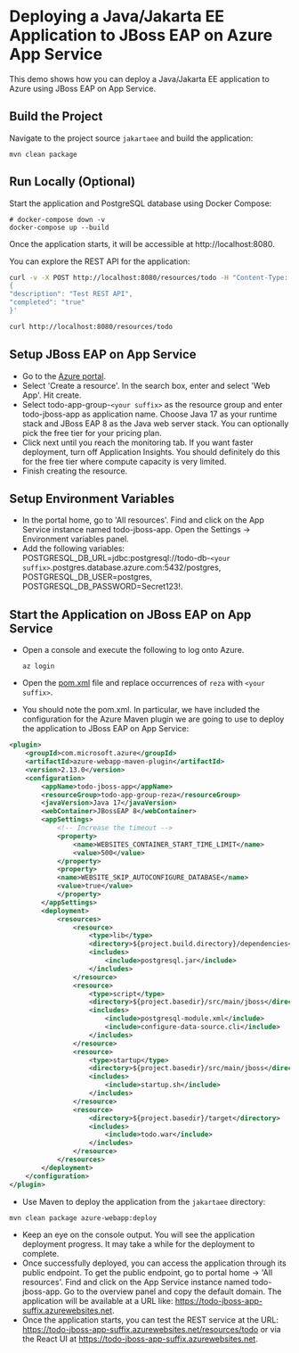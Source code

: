 # Deploying a Java/Jakarta EE Application to JBoss EAP on Azure App Service
This demo shows how you can deploy a Java/Jakarta EE application to Azure using JBoss EAP on App Service.

## Build the Project
Navigate to the project source `jakartaee` and build the application:

```
mvn clean package
```

## Run Locally (Optional)
Start the application and PostgreSQL database using Docker Compose:

```
# docker-compose down -v
docker-compose up --build
```

Once the application starts, it will be accessible at http://localhost:8080.

You can explore the REST API for the application:

```bash
curl -v -X POST http://localhost:8080/resources/todo -H "Content-Type: application/json" -d '
{
"description": "Test REST API",
"completed": "true"
}'

curl http://localhost:8080/resources/todo
```

## Setup JBoss EAP on App Service
* Go to the [Azure portal](http://portal.azure.com).
* Select 'Create a resource'. In the search box, enter and select 'Web App'. Hit create.
* Select todo-app-group-`<your suffix>` as the resource group and enter todo-jboss-app as application name. Choose Java 17 as your 
runtime stack and JBoss EAP 8 as the Java web server stack. You can optionally pick the free tier for your pricing plan.
* Click next until you reach the monitoring tab. If you want faster deployment, turn off Application Insights. You should definitely do 
this for the free tier where compute capacity is very limited.
* Finish creating the resource.

## Setup Environment Variables
* In the portal home, go to 'All resources'. Find and click on the App Service instance named todo-jboss-app. Open the 
Settings -> Environment variables panel.
* Add the following variables: POSTGRESQL_DB_URL=jdbc:postgresql://todo-db-`<your suffix>`.postgres.database.azure.com:5432/postgres, 
POSTGRESQL_DB_USER=postgres, POSTGRESQL_DB_PASSWORD=Secret123!.

## Start the Application on JBoss EAP on App Service
* Open a console and execute the following to log onto Azure.

	```
	az login
	```

* Open the [pom.xml](pom.xml) file and replace occurrences of `reza` with `<your suffix>`.
* You should note the pom.xml. In particular, we have included the configuration for the Azure Maven plugin we are going to use to deploy 
the application to JBoss EAP on App Service:

```xml
<plugin>
    <groupId>com.microsoft.azure</groupId>
    <artifactId>azure-webapp-maven-plugin</artifactId>
    <version>2.13.0</version>
    <configuration>
        <appName>todo-jboss-app</appName>
        <resourceGroup>todo-app-group-reza</resourceGroup>
        <javaVersion>Java 17</javaVersion>
        <webContainer>JBossEAP 8</webContainer>
        <appSettings>
            <!-- Increase the timeout -->
            <property>
                <name>WEBSITES_CONTAINER_START_TIME_LIMIT</name>
                <value>500</value>
            </property>
            <property>
	        <name>WEBSITE_SKIP_AUTOCONFIGURE_DATABASE</name>
	        <value>true</value>
            </property>
        </appSettings>
        <deployment>
            <resources>
                <resource>
                    <type>lib</type>
                    <directory>${project.build.directory}/dependencies</directory>
                    <includes>
                        <include>postgresql.jar</include>
                    </includes>
                </resource>
                <resource>
                    <type>script</type>
                    <directory>${project.basedir}/src/main/jboss</directory>
                    <includes>
                        <include>postgresql-module.xml</include>
                        <include>configure-data-source.cli</include>
                    </includes>
                </resource>
                <resource>
                    <type>startup</type>
                    <directory>${project.basedir}/src/main/jboss</directory>
                    <includes>
                        <include>startup.sh</include>
                    </includes>
                </resource>
                <resource>
                    <directory>${project.basedir}/target</directory>
                    <includes>
                        <include>todo.war</include>
                    </includes>
                </resource>
            </resources>
        </deployment>
    </configuration>
</plugin>
```

* Use Maven to deploy the application from the `jakartaee` directory:

```
mvn clean package azure-webapp:deploy
```

* Keep an eye on the console output. You will see the application deployment progress. It may take a while for the deployment to complete.
* Once successfully deployed, you can access the application through its public endpoint. To get the public endpoint, go to 
portal home -> 'All resources'. Find and click on the App Service instance named todo-jboss-app. Go to the overview panel and copy the 
default domain. The application will be available at a URL like: https://todo-jboss-app-suffix.azurewebsites.net.
* Once the application starts, you can test the REST service at the 
URL: https://todo-jboss-app-suffix.azurewebsites.net/resources/todo or via 
the React UI at https://todo-jboss-app-suffix.azurewebsites.net.

